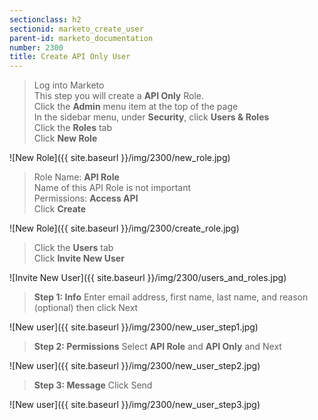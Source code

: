 ```yaml
---
sectionclass: h2
sectionid: marketo_create_user
parent-id: marketo_documentation
number: 2300
title: Create API Only User
---
```


>Log into Marketo<br>
This step you will create a **API Only** Role.  
Click the **Admin** menu item at the top of the page  
In the sidebar menu, under **Security**, click **Users & Roles**  
Click the **Roles** tab  
Click **New Role**

![New Role]({{ site.baseurl }}/img/2300/new_role.jpg)  

>Role Name: **API Role**  
Name of this API Role is not important<br>
Permissions:  **Access API**  
Click **Create**

![New Role]({{ site.baseurl }}/img/2300/create_role.jpg)  


>Click the **Users** tab  
Click **Invite New User**  


![Invite New User]({{ site.baseurl }}/img/2300/users_and_roles.jpg)  


>**Step 1: Info**  Enter email address, first name, last name, and reason (optional) then click Next  


![New user]({{ site.baseurl }}/img/2300/new_user_step1.jpg)  


>**Step 2: Permissions**  Select **API Role** and **API Only** and Next  


![New user]({{ site.baseurl }}/img/2300/new_user_step2.jpg)  


>**Step 3: Message**  Click Send  


![New user]({{ site.baseurl }}/img/2300/new_user_step3.jpg)  
